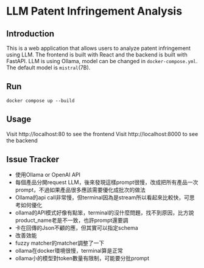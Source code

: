 # LLM Patent Infringement Analysis

## Introduction
This is a web application that allows users to analyze patent infringement using LLM. The frontend is built with React and the backend is built with FastAPI. LLM is using Ollama, model can be changed in `docker-compose.yml`. The default model is `mistral`(7B).

## Run 
```
docker compose up --build
```

## Usage
Visit http://localhost:80 to see the frontend
Visit http://localhost:8000 to see the backend

## Issue Tracker
- 使用Ollama or OpenAI API
- 每個產品分開request LLM，後來發現這樣prompt很慢，改成把所有產品一次prompt，不過如果產品很多應該需要優化成批次的做法
- Ollama的api call非常慢，但terminal因為是stream所以看起來比較快，可思考如何優化
- ollama的API模式好像有點笨，terminal的沒什麼問題，找不到原因，比方說product_name老是不一致，也許prompt還要調
- 卡在回傳的Json不顧的應，但其實可以指定schema
- 改善效能
- fuzzy matcher的matcher調整了一下
- ollama在docker環境很慢，terminal算是正常
- ollama小的模型對token數量有限制，可能要分批prompt

